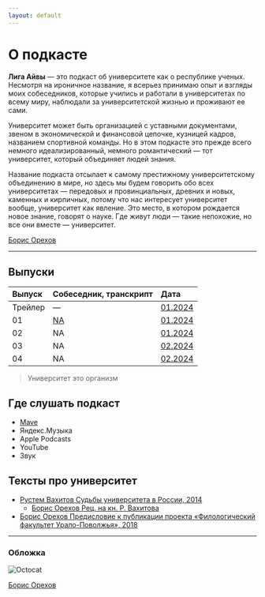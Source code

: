 ```yaml
---
layout: default
---
```


# О подкасте

**Лига Айвы** — это подкаст об университете как о республике ученых. Несмотря на ироничное название, я всерьез принимаю опыт и взгляды моих собеседников, которые учились и работали в университетах по всему миру, наблюдали за университетской жизнью и проживают ее сами. 

Университет может быть организацией с уставными документами, звеном в экономической и финансовой цепочке, кузницей кадров, названием спортивной команды. Но в этом подкасте это прежде всего немного идеализированный, немного романтический — тот университет, который объединяет людей знания. 

Название подкаста отсылает к самому престижному университетскому объединению в мире, но здесь мы будем говорить обо всех университетах — передовых и провинциальных, древних и новых, каменных и кирпичных, потому что нас интересует университет вообще, университет как явление. Это место, в котором рождается новое знание, говорят о науке. Где живут люди — такие непохожие, но все они вместе — университет.

[Борис Орехов](https://nevmenandr.github.io/)

* * *

## Выпуски

| Выпуск       | Собеседник, транскрипт    | Дата   |
|:-------------|:--------------------------|:-------|
| Трейлер      | —                         | [01.2024](https://universitates.mave.digital) |
| 01           | [NA](./another-page.html) | [01.2024](https://universitates.mave.digital) |
| 02           | NA                        | [01.2024](https://universitates.mave.digital) |
| 03           | NA                        | [02.2024](https://universitates.mave.digital) |
| 04           | NA                        | [02.2024](https://universitates.mave.digital) |

> Университет это организм

## Где слушать подкаст

*   [Mave](https://universitates.mave.digital)
*   Яндекс.Музыка
*   Apple Podcasts
*   YouTube
*   Звук

## Тексты про университет

- [Рустем Вахитов Судьбы университета в России, 2014](https://khamovniky.ru/wp-content/uploads/09c3df0da6391b5f1349607afb315d30.pdf)
  - [Борис Орехов Рец. на кн. Р. Вахитова](./review.pdf)
- [Борис Орехов Предисловие к публикации проекта «Филологический факультет Урало-Поволжья», 2018](./UPu.pdf)

* * *

### Обложка

![Octocat](https://github.githubassets.com/images/icons/emoji/octocat.png)




[Борис Орехов](https://nevmenandr.github.io/)
